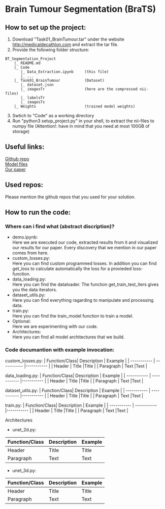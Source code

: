 # Brain Tumour Segmentation (BraTS)

## How to set up the project:
1. Download "Task01_BrainTumour.tar" under the website http://medicaldecathlon.com and extract the tar file.
2. Provide the following folder structure:
```
BT_Segmentation_Project
    |_ README.md
    |_ Code
       |_ Data_Extraction.ipynb     (this file)
       |_ ...
    |_ Task01_BrainTumour           (Dataset)
       |_ dataset.json
       |_ imagesTr                  (here are the compressed nii-files)
       |_ labelsTr
       |_ imagesTs
    |_ Weights                      (trained model weights)
```
3. Swtich to "Code" as a working directory
4. Run "python3 setup_project.py" in your shell, to extract the nii-files to numpy file (Attention!: have in mind that you need at most 100GB of storage)

## Useful links:
[Github repo](https://github.com/Space-Dream-42/brainTumourProject) \
[Model files](https://drive.google.com/drive/folders/1pTMtH2817WEceukKP52Lep9QR-ZB2WKz?usp=sharing) \
[Our paper]()

## Used repos:
Please mention the github repos that you used for your solution.

## How to run the code:

### Where can i find what (abstract discription)?
- demo.ipynb: \
   Here we are executed our code, extracted results from it and visualized our results for our paper. Every discovery that we mention in our paper comes from here.
- custom_losses.py: \
   Here you can find custom programmed losses. In addition you can find get_loss to calculate automatically the loss for a provieded loss-function. 
- data_loading.py: \
   Here you can find the dataloader. The function get_train_test_iters gives you the data iterators. 
- dataset_utils.py: \
   Here you can find everything ragarding to manipulate and processing data.
- train.py: \
   Here you can find the train_model function to train a model.
- Optional: \
   Here we are experimenting with our code.
- Architectures: \
   Here you can find all model architectures that we build.

### Code documantion with example invocation:

custom_losses.py: 
| Function/Class| Description | Example |
| ----------- | ----------- |----------- |
| Header      | Title       |Title       |
| Paragraph   | Text        |Text        |

data_loading.py:
| Function/Class| Description | Example |
| ----------- | ----------- |----------- |
| Header      | Title       |Title       |
| Paragraph   | Text        |Text        |

dataset_utils.py:
| Function/Class| Description | Example |
| ----------- | ----------- |----------- |
| Header      | Title       |Title       |
| Paragraph   | Text        |Text        |

train.py:
| Function/Class| Description | Example |
| ----------- | ----------- |----------- |
| Header      | Title       |Title       |
| Paragraph   | Text        |Text        |

Architectures
* unet_2d.py: 

| Function/Class| Description | Example |
| ----------- | ----------- |----------- |
| Header      | Title       |Title       |
| Paragraph   | Text        |Text        |
* unet_3d.py: 

| Function/Class| Description | Example |
| ----------- | ----------- |----------- |
| Header      | Title       |Title       |
| Paragraph   | Text        |Text        |
